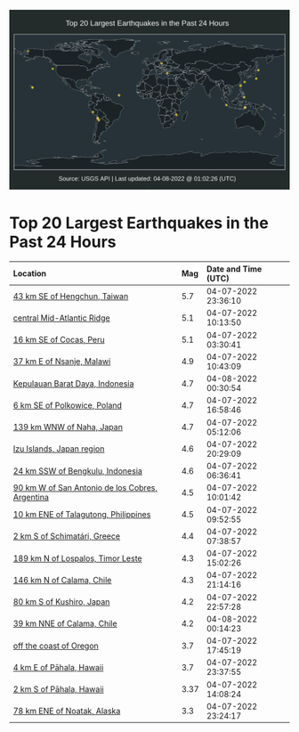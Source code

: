 ![Map](./map.png)

# Top 20 Largest Earthquakes in the Past 24 Hours

| Location | Mag | Date and Time (UTC) |
|:---|:---|:---|
| [43 km SE of Hengchun, Taiwan](https://earthquake.usgs.gov/earthquakes/eventpage/us7000h0jz) | 5.7 | 04-07-2022 23:36:10 |
| [central Mid-Atlantic Ridge](https://earthquake.usgs.gov/earthquakes/eventpage/us7000h0c6) | 5.1 | 04-07-2022 10:13:50 |
| [16 km SE of Cocas, Peru](https://earthquake.usgs.gov/earthquakes/eventpage/us7000h0af) | 5.1 | 04-07-2022 03:30:41 |
| [37 km E of Nsanje, Malawi](https://earthquake.usgs.gov/earthquakes/eventpage/us7000h0cc) | 4.9 | 04-07-2022 10:43:09 |
| [Kepulauan Barat Daya, Indonesia](https://earthquake.usgs.gov/earthquakes/eventpage/us7000h0k6) | 4.7 | 04-08-2022 00:30:54 |
| [6 km SE of Polkowice, Poland](https://earthquake.usgs.gov/earthquakes/eventpage/us7000h0gw) | 4.7 | 04-07-2022 16:58:46 |
| [139 km WNW of Naha, Japan](https://earthquake.usgs.gov/earthquakes/eventpage/us7000h0b3) | 4.7 | 04-07-2022 05:12:06 |
| [Izu Islands, Japan region](https://earthquake.usgs.gov/earthquakes/eventpage/us7000h0ie) | 4.6 | 04-07-2022 20:29:09 |
| [24 km SSW of Bengkulu, Indonesia](https://earthquake.usgs.gov/earthquakes/eventpage/us7000h0b8) | 4.6 | 04-07-2022 06:36:41 |
| [90 km W of San Antonio de los Cobres, Argentina](https://earthquake.usgs.gov/earthquakes/eventpage/us7000h0c4) | 4.5 | 04-07-2022 10:01:42 |
| [10 km ENE of Talagutong, Philippines](https://earthquake.usgs.gov/earthquakes/eventpage/us7000h0c3) | 4.5 | 04-07-2022 09:52:55 |
| [2 km S of Schimatári, Greece](https://earthquake.usgs.gov/earthquakes/eventpage/us7000h0bg) | 4.4 | 04-07-2022 07:38:57 |
| [189 km N of Lospalos, Timor Leste](https://earthquake.usgs.gov/earthquakes/eventpage/us7000h0el) | 4.3 | 04-07-2022 15:02:26 |
| [146 km N of Calama, Chile](https://earthquake.usgs.gov/earthquakes/eventpage/us7000h0iv) | 4.3 | 04-07-2022 21:14:16 |
| [80 km S of Kushiro, Japan](https://earthquake.usgs.gov/earthquakes/eventpage/us7000h0jp) | 4.2 | 04-07-2022 22:57:28 |
| [39 km NNE of Calama, Chile](https://earthquake.usgs.gov/earthquakes/eventpage/us7000h0k5) | 4.2 | 04-08-2022 00:14:23 |
| [off the coast of Oregon](https://earthquake.usgs.gov/earthquakes/eventpage/us7000h0h7) | 3.7 | 04-07-2022 17:45:19 |
| [4 km E of Pāhala, Hawaii](https://earthquake.usgs.gov/earthquakes/eventpage/hv72976872) | 3.7 | 04-07-2022 23:37:55 |
| [2 km S of Pāhala, Hawaii](https://earthquake.usgs.gov/earthquakes/eventpage/hv72976252) | 3.37 | 04-07-2022 14:08:24 |
| [78 km ENE of Noatak, Alaska](https://earthquake.usgs.gov/earthquakes/eventpage/ak0224gsyt9u) | 3.3 | 04-07-2022 23:24:17 |
